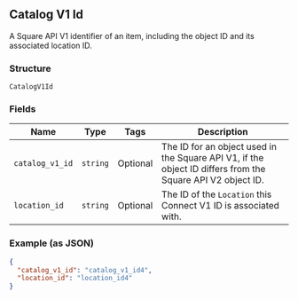 ## Catalog V1 Id

A Square API V1 identifier of an item, including the object ID and its associated location ID.

### Structure

`CatalogV1Id`

### Fields

| Name | Type | Tags | Description |
|  --- | --- | --- | --- |
| `catalog_v1_id` | `string` | Optional | The ID for an object used in the Square API V1, if the object ID differs from the Square API V2 object ID. |
| `location_id` | `string` | Optional | The ID of the `Location` this Connect V1 ID is associated with. |

### Example (as JSON)

```json
{
  "catalog_v1_id": "catalog_v1_id4",
  "location_id": "location_id4"
}
```

